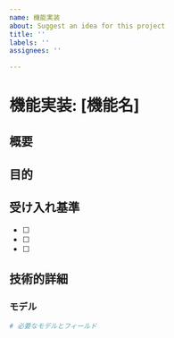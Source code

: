 ```yaml
---
name: 機能実装
about: Suggest an idea for this project
title: ''
labels: ''
assignees: ''

---
```


# 機能実装: [機能名]

## 概要
<!-- 実装する機能の簡潔な説明 -->

## 目的
<!-- なぜこの機能が必要なのか？どのような問題を解決するのか？ -->

## 受け入れ基準
<!-- この機能が「完了」と見なされるための条件リスト -->
- [ ] 
- [ ] 
- [ ] 

## 技術的詳細
<!-- 実装方法や使用する技術、注意点など -->
### モデル
```ruby
# 必要なモデルとフィールド
